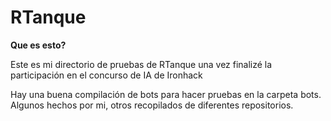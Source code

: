 # RTanque 

**Que es esto?**

Este es mi directorio de pruebas de RTanque una vez finalizé la participación en el concurso de IA de Ironhack

Hay una buena compilación de bots para hacer pruebas en la carpeta bots. Algunos hechos por mi, otros recopilados de diferentes repositorios.

